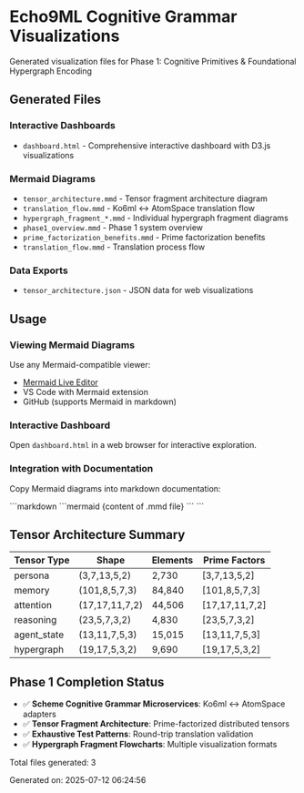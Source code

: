 # Echo9ML Cognitive Grammar Visualizations

Generated visualization files for Phase 1: Cognitive Primitives & Foundational Hypergraph Encoding

## Generated Files

### Interactive Dashboards
- `dashboard.html` - Comprehensive interactive dashboard with D3.js visualizations

### Mermaid Diagrams
- `tensor_architecture.mmd` - Tensor fragment architecture diagram
- `translation_flow.mmd` - Ko6ml ↔ AtomSpace translation flow
- `hypergraph_fragment_*.mmd` - Individual hypergraph fragment diagrams
- `phase1_overview.mmd` - Phase 1 system overview
- `prime_factorization_benefits.mmd` - Prime factorization benefits
- `translation_flow.mmd` - Translation process flow

### Data Exports
- `tensor_architecture.json` - JSON data for web visualizations

## Usage

### Viewing Mermaid Diagrams
Use any Mermaid-compatible viewer:
- [Mermaid Live Editor](https://mermaid-js.github.io/mermaid-live-editor/)
- VS Code with Mermaid extension
- GitHub (supports Mermaid in markdown)

### Interactive Dashboard
Open `dashboard.html` in a web browser for interactive exploration.

### Integration with Documentation
Copy Mermaid diagrams into markdown documentation:

\`\`\`markdown
\`\`\`mermaid
{content of .mmd file}
\`\`\`
\`\`\`

## Tensor Architecture Summary

| Tensor Type | Shape | Elements | Prime Factors |
|-------------|-------|----------|---------------|
| persona | (3,7,13,5,2) | 2,730 | [3,7,13,5,2] |
| memory | (101,8,5,7,3) | 84,840 | [101,8,5,7,3] |
| attention | (17,17,11,7,2) | 44,506 | [17,17,11,7,2] |
| reasoning | (23,5,7,3,2) | 4,830 | [23,5,7,3,2] |
| agent_state | (13,11,7,5,3) | 15,015 | [13,11,7,5,3] |
| hypergraph | (19,17,5,3,2) | 9,690 | [19,17,5,3,2] |

## Phase 1 Completion Status

- ✅ **Scheme Cognitive Grammar Microservices**: Ko6ml ↔ AtomSpace adapters
- ✅ **Tensor Fragment Architecture**: Prime-factorized distributed tensors  
- ✅ **Exhaustive Test Patterns**: Round-trip translation validation
- ✅ **Hypergraph Fragment Flowcharts**: Multiple visualization formats

Total files generated: 3

Generated on: 2025-07-12 06:24:56
